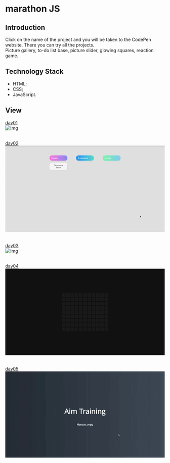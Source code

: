 # marathon JS

## Introduction
Click on the name of the project and you will be taken to the CodePen website. There you can try all the projects. <br>
Picture gallery, to-do list base, picture slider, glowing squares, reaction game.

## Technology Stack
- HTML;
- CSS;
- JavaScript.

## View

[day01](https://codepen.io/sultanova6/pen/ExdOWMv) <br>
![img](./img/gallery.gif) <br>
<br>

[day02](https://codepen.io/sultanova6/pen/XWxyGYw) <br>
![img](./img/todo.gif) <br>
<br>

[day03](https://codepen.io/sultanova6/pen/gOBZrqb) <br>
![img](./img/slider.gif) <br>
<br>

[day04](https://codepen.io/sultanova6/pen/NWOerPp) <br>
![img](./img/squares.gif) <br>
<br>

[day05](https://codepen.io/sultanova6/pen/mdzaEJJ) <br>
![img](./img/aimGame.gif) <br>
<br>